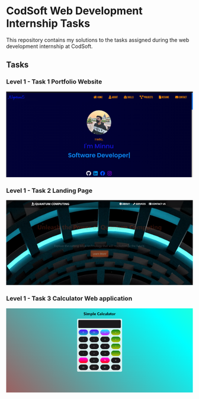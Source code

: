# CodSoft Web Development Internship Tasks

This repository contains my solutions to the tasks assigned during the web development internship at CodSoft.

## Tasks

### Level 1 - Task 1 Portfolio Website

![Task 1 Screenshot](Assets/task1.png)

### Level 1 - Task 2 Landing Page

![Task 2 Screenshot](Assets/task2.gif)

### Level 1 - Task 3 Calculator Web application

![Task 3 Screenshot](Assets/task3.png)
